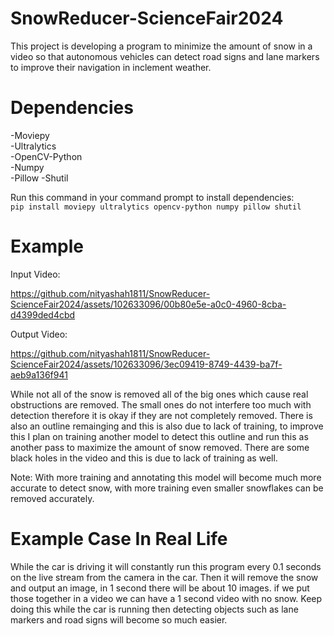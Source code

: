 # SnowReducer-ScienceFair2024
This project is developing a program to minimize the amount of snow in a video so that autonomous vehicles can detect road signs and lane markers to improve their navigation in inclement weather.


# Dependencies
-Moviepy                 
-Ultralytics                    
-OpenCV-Python                 
-Numpy                           
-Pillow
-Shutil

Run this command in your command prompt to install dependencies:                                         
```pip install moviepy ultralytics opencv-python numpy pillow shutil``` 



# Example


Input Video:


https://github.com/nityashah1811/SnowReducer-ScienceFair2024/assets/102633096/00b80e5e-a0c0-4960-8cba-d4399ded4cbd

Output Video:


https://github.com/nityashah1811/SnowReducer-ScienceFair2024/assets/102633096/3ec09419-8749-4439-ba7f-aeb9a136f941





While not all of the snow is removed all of the big ones which cause real obstructions are removed. The small ones do not interfere too much with detection therefore it is okay if they are not completely removed. There is also an outline remainging and this is also due to lack of training, to improve this I plan on training another model to detect this outline and run this as another pass to maximize the amount of snow removed. There are some black holes in the video and this is due to lack of training as well. 

Note: With more training and annotating this model will become much more accurate to detect snow, with more training even smaller snowflakes can be removed accurately.


# Example Case In Real Life

While the car is driving it will constantly run this program every 0.1 seconds on the live stream from the camera in the car. Then it will remove the snow and output an image, in 1 second there will be about 10 images. if we put those together in a video we can have a 1 second video with no snow. Keep doing this while the car is running then detecting objects such as lane markers and road signs will become so much easier.
